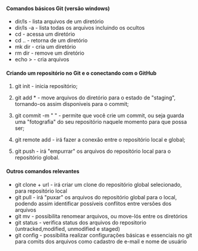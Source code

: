 #### Comandos básicos Git (versão windows)

* dir/ls  - lista arquivos de um diretório
* dir/ls -a - lista todas os arquivos incluindo os ocultos
* cd - acessa um diretório
* cd .. - retorna de um diretório
* mk dir - cria um diretório
* rm dir - remove um diretório
* echo > - cria arquivos



#### Criando um repositório no Git e o conectando com o GitHub

1. git init - inicia repositório;

2. git add * - move arquivos do diretório para o estado de "staging", tornando-os assim disponiveis para o commit;

3. git commit -m " " - permite que você crie um commit, ou seja guarda uma "fotografia" do seu repositório naquele momento para que possa ser; 

4. git remote add - irá fazer a conexão entre o repositório local e global;

5. git push - irá "empurrar" os arquivos do repositório local para o repositório global.



#### Outros comandos relevantes

* git clone + url - irá criar um clone do repositório global selecionado, para repositório local
* git pull - irá "puxar" os arquivos do repositório global para o local, podendo assim identificar possíveis conflitos entre versões dos arquivos
* git mv - possibilita renomear arquivos, ou move-lós entre os diretórios
* git status - verifica status dos arquivos do repositorio (untracked,modified, unmodified e staged)
* git config - possibilita realizar configurações básicas e essenciais no git para comits dos arquivos como cadastro de e-mail e nome de usuário





